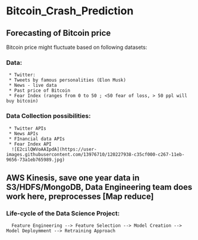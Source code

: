 # Bitcoin_Crash_Prediction
## Forecasting of Bitcoin price

Bitcoin price might fluctuate based on following datasets:

### Data:
     * Twitter:
     * Tweets by famous personalities (Elon Musk)
     * News - live data
     * Past price of Bitcoin
     * Fear Index (ranges from 0 to 50 ; <50 fear of loss, > 50 ppl will buy bitcoin)
      
### Data Collection possibilities:
     * Twitter APIs
     * News APIs
     * FInancial data APIs
     * Fear Index API
      ![E2cilQWVoAAIpdA](https://user-images.githubusercontent.com/13976710/120227938-c35cf000-c267-11eb-9656-73a1eb765989.jpg)
      

     
      
## AWS Kinesis, save one year data in S3/HDFS/MongoDB, Data Engineering team does work here, preprocesses [Map reduce]

### Life-cycle of the Data Science Project:
      Feature Engineering --> Feature Selection --> Model Creation --> Model Deploymment --> Retraining Approach
      
      


